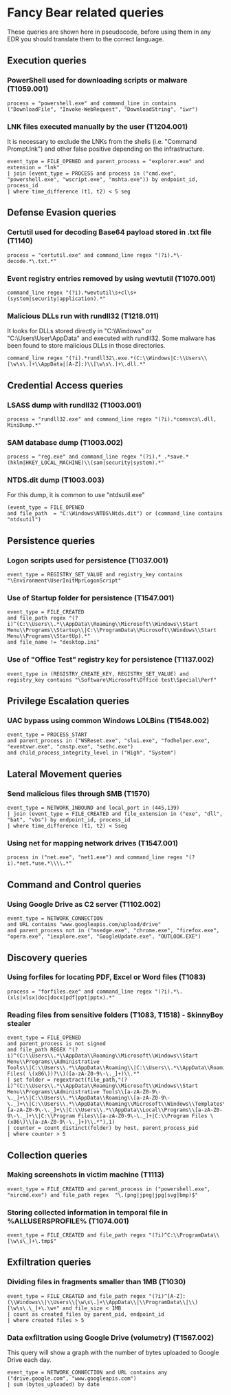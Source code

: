 # Fancy Bear related queries
These queries are shown here in pseudocode, before using them in any EDR you should translate them to the correct language.

## Execution queries

### PowerShell used for downloading scripts or malware (T1059.001)
```
process = "powershell.exe" and command_line in contains ("DownloadFile", "Invoke-WebRequest", "DownloadString", "iwr")
```

### LNK files executed manually by the user (T1204.001)
It is necessary to exclude the LNKs from the shells (i.e. "Command Prompt.lnk") and other false positive depending on the infrastructure.

```
event_type = FILE_OPENED and parent_process = "explorer.exe" and extension = "lnk"
| join (event_type = PROCESS and process in ("cmd.exe", "powershell.exe", "wscript.exe", "mshta.exe")) by endpoint_id, process_id
| where time_difference (t1, t2) < 5 seg
```

## Defense Evasion queries

### Certutil used for decoding Base64 payload stored in .txt file (T1140)
```
process = "certutil.exe" and command_line regex "(?i).*\-decode.*\.txt.*"
```

### Event registry entries removed by using wevtutil (T1070.001)
```
command_line regex "(?i).*wevtutil\s+cl\s+(system|security|application).*"
```

### Malicious DLLs run with rundll32 (T1218.011)
It looks for DLLs stored directly in "C:\Windows" or "C:\Users\User\AppData\" and executed with rundll32. Some malware has been found to store malicious DLLs in those directories.
```
command_line regex "(?i).*rundll32\.exe.*(C:\\Windows|C:\\Users\\[\w\s\.]+\\AppData|[A-Z]:)\\[\w\s\.]+\.dll.*"
```
## Credential Access queries

### LSASS dump with rundll32 (T1003.001)
```
process = "rundll32.exe" and command_line regex "(?i).*comsvcs\.dll, MiniDump.*"
```

### SAM database dump (T1003.002)
```
process = "reg.exe" and command_line regex "(?i).* .*save.*(hklm|HKEY_LOCAL_MACHINE)\\(sam|security|system).*"
```

### NTDS.dit dump (T1003.003)
For this dump, it is common to use "ntdsutil.exe"
```
(event_type = FILE_OPENED
and file_path  = "C:\Windows\NTDS\Ntds.dit") or (command_line contains "ntdsutil")
```

## Persistence queries

### Logon scripts used for persistence (T1037.001)
```
event_type = REGISTRY_SET_VALUE and registry_key contains "\Environment\UserInitMprLogonScript"
```

### Use of Startup folder for persistence (T1547.001)
```
event_type = FILE_CREATED 
and file_path regex "(?i)^(C:\\Users\\.*\\AppData\\Roaming\\Microsoft\\Windows\\Start Menu\\Programs\\Startup\\|C:\\ProgramData\\Microsoft\\Windows\\Start Menu\\Programs\\StartUp).*" 
and file_name != "desktop.ini"
```

### Use of "Office Test" registry key for persistence (T1137.002)
```
event_type in (REGISTRY_CREATE_KEY, REGISTRY_SET_VALUE) and registry_key contains "\Software\Microsoft\Office test\Special\Perf" 
```

## Privilege Escalation queries

### UAC bypass using common Windows LOLBins (T1548.002)
```
event_type = PROCESS_START 
and parent_process in ("WSReset.exe", "slui.exe", "fodhelper.exe", "eventvwr.exe", "cmstp.exe", "sethc.exe") 
and child_process_integrity_level in ("High", "System")
```

## Lateral Movement queries

### Send malicious files through SMB (T1570)
```
event_type = NETWORK_INBOUND and local_port in (445,139)
| join (event_type = FILE_CREATED and file_extension in ("exe", "dll", "bat", "vbs") by endpoint_id, process_id
| where time_difference (t1, t2) < 5seg
```

### Using net for mapping network drives (T1547.001)
```
process in ("net.exe", "net1.exe") and command_line regex "(?i).*net.*use.*\\\\.*"
```

## Command and Control queries

### Using Google Drive as C2 server (T1102.002)
```
event_type = NETWORK_CONNECTION
and URL contains "www.googleapis.com/upload/drive"
and parent_process not in ("msedge.exe", "chrome.exe", "firefox.exe", "opera.exe", "iexplore.exe", "GoogleUpdate.exe", "OUTLOOK.EXE")
```

## Discovery queries

### Using forfiles for locating PDF, Excel or Word files (T1083)
```
process = "forfiles.exe" and command_line regex "(?i).*\.(xls|xlsx|doc|docx|pdf|ppt|pptx).*"
```

### Reading files from sensitive folders (T1083, T1518) - SkinnyBoy stealer
```
event_type = FILE_OPENED
and parent_process is not signed
and file_path REGEX "(?i)^(C:\\Users\\.*\\AppData\\Roaming\\Microsoft\\Windows\\Start Menu\\Programs\\Administrative Tools\\|C:\\Users\\.*\\AppData\\Roaming\\|C:\\Users\\.*\\AppData\\Roaming\\Microsoft\\Windows\\Templates\\|C:\\Users\\.*\\AppData\\Local\\Programs\\|C:\\Program Files( \(x86\))?\\)([a-zA-Z0-9\-\._]+)\\.*"
| set folder = regextract(file_path,"(?i)^(C:\\Users\\.*\\AppData\\Roaming\\Microsoft\\Windows\\Start Menu\\Programs\\Administrative Tools\\[a-zA-Z0-9\-\._]+\\|C:\\Users\\.*\\AppData\\Roaming\\[a-zA-Z0-9\-\._]+\\|C:\\Users\\.*\\AppData\\Roaming\\Microsoft\\Windows\\Templates\\[a-zA-Z0-9\-\._]+\\|C:\\Users\\.*\\AppData\\Local\\Programs\\[a-zA-Z0-9\-\._]+\\|C:\\Program Files\\[a-zA-Z0-9\-\._]+|C:\\Program Files \(x86\)\\[a-zA-Z0-9\-\._]+)\\.*"),1)
| counter = count_distinct(folder) by host, parent_process_pid
| where counter > 5
```

## Collection queries

### Making screenshots in victim machine (T1113)
```
event_type = FILE_CREATED and parent_process in ("powershell.exe", "nircmd.exe") and file_path regex  "\.(png|jpeg|jpg|svg|bmp)$"
```

### Storing collected information in temporal file in %ALLUSERSPROFILE% (T1074.001)
```
event_type = FILE_CREATED and file_path regex "(?i)^C:\\ProgramData\\[\w\s\_]+\.tmp$"
```

## Exfiltration queries

### Dividing files in fragments smaller than 1MB (T1030)
```
event_type = FILE_CREATED and file_path regex "(?i)^[A-Z]:(\\Windows\\|\\Users\\[\w\s\.]+\\AppData\\|\\ProgramData\\|\\)[\w\s\.\_]+\.\w+" and file_size < 1MB
| count as created_files by parent_pid, endpoint_id
| where created files > 5
```

### Data exfiltration using Google Drive (volumetry) (T1567.002)
This query will show a graph with the number of bytes uploaded to Google Drive each day.
```
event_type = NETWORK_CONNECTION and URL contains any ("drive.google.com", "www.googleapis.com")
| sum (bytes_uploaded) by date
```


